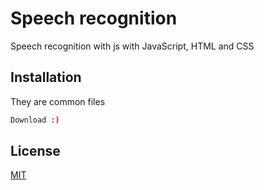 # Speech recognition


Speech recognition with js with JavaScript, HTML and CSS

## Installation

They are common files

```bash
Download :)
```


## License
[MIT](https://choosealicense.com/licenses/mit/)